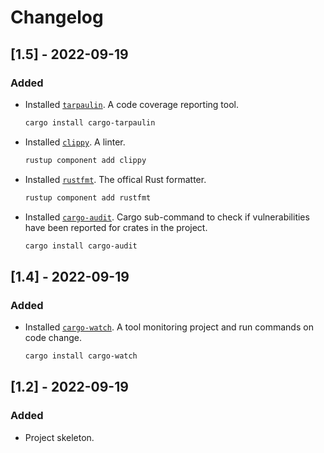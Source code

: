 # Changelog

## [1.5] - 2022-09-19
### Added
- Installed [`tarpaulin`](https://docs.rs/cargo-tarpaulin/latest/cargo_tarpaulin/).
  A code coverage reporting tool.
  ```sh
  cargo install cargo-tarpaulin
  ```
- Installed [`clippy`](https://docs.rs/crate/clippy/latest).
  A linter.
  ```sh
  rustup component add clippy
  ```
- Installed [`rustfmt`](https://docs.rs/rustfmt/latest/rustfmt/).
  The offical Rust formatter.
  ```sh
  rustup component add rustfmt
  ```
- Installed [`cargo-audit`](https://docs.rs/cargo-audit/latest/cargo_audit/).
  Cargo sub-command to check if vulnerabilities have been reported for crates
  in the project.
  ```sh
  cargo install cargo-audit
  ```

## [1.4] - 2022-09-19
### Added
- Installed [`cargo-watch`](https://docs.rs/crate/cargo-watch/latest).
  A tool monitoring project and run commands on code change.
  ```sh
  cargo install cargo-watch
  ```

## [1.2] - 2022-09-19
### Added
- Project skeleton.


